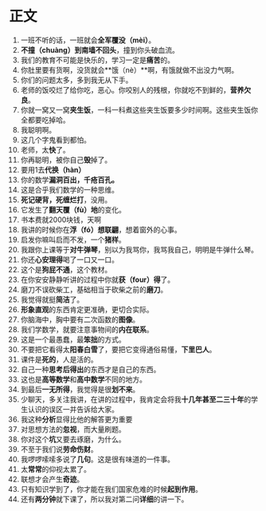 # 正文

1. 一班不听的话，一班就会**全军覆没（mèi）**。
2. **不撞（chuàng）到南墙不回头**，撞到你头破血流。
3. 我们的教育不可能是快乐的，学习一定是**痛苦**的。
4. 你肚里要有货啊，没货就会**饿（nè）**啊，有饿就做不出没力气啊。
5. 你们的问题太多，多到我无从下手。
6. 老师的饭咬烂了给你吃，恶心。你咬别人的残根，你就吃不到鲜的，**营养欠良**。
7. 你就一窝又一窝**夹生饭**，一科一科煮这些夹生饭要多少时间啊。这些夹生饭你全都要吃掉哈。
8. 我聪明啊。
9. 这几个字鬼看到都怕。
10. 老师，太**快**了。
11. 你再聪明，被你自己**毁**掉了。
12. 要用1去**代换（hàn）**
13. 你的数学**漏洞百出，千疮百孔。**
14. 这是合乎我们数学的一种思维。
15. **死记硬背，死缠烂打**，没用。
16. 它发生了**翻天覆（fù）地**的变化。
17. 书本费就2000块钱，天啊
18. 我讲的时候你在**浮（fó）想联翩**，想着窗外的心事。
19. 启发你嘛叫启而不发，一个**猪样**。
20. 我跟你上课等于**对牛弹琴**，别以为我骂你，我骂我自己，明明是牛弹什么琴。
21. 你还**心安理得**喝了一口又一口。
22. 这个是**狗屁不通**，这个教材。
23. 在你安安静静听讲的过程中你就**获（four）得**了。
24. 磨刀不误砍柴工，基础相当于砍柴之前的**磨刀**。
25. 我觉得就挺**简洁**了。
26. **形象直观**的东西肯定更准确，更切合实际。
27. 你脑海中，胸中要有二次函数的**图像**。
28. 我们学数学，就要注意事物间的**内在联系**。
29. 这是一个最愚蠢，最**笨拙**的方式。
30. 不要把它看得太**阳春白雪**了，要把它变得通俗易懂，**下里巴人**。
31. 课件是**死的**，人是活的。
32. 自己一种**思考后得出**的东西才是自己的东西。
33. 这也是**高等数学**和**高中数学**不同的地方。
34. 到最后**一无所得**，我觉得是很**划不来**。
35. 少聊天，多关注我讲，在讲的过程中，我肯定会将我**十几年甚至二三十年**的学生认识的误区一并告诉给大家。
36. 我这种**分析**显得比他的解答更为重要
37. 对思想方法的**忽视**，而大量刷题。
38. 你对这个**坑**又要去琢磨，为什么。
39. 不至于我们说**劳命伤财**。
40. 我啰啰嗦嗦多说了**几句**。这是很有味道的一件事。
41. 太**常常**的仰视太累了。
42. 联想才会产生**奇迹**。
43. 只有知识学到了，你才能在我们国家危难的时候**起到作用**。
44. 还有**两分钟**就下课了，所以我对第二问**详细**的讲一下。
